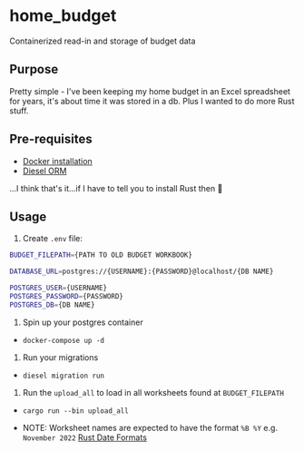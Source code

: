 # home_budget

Containerized read-in and storage of budget data

## Purpose

Pretty simple - I've been keeping my home budget in an Excel spreadsheet for years, it's about time it was stored in a db.  Plus I wanted to do more Rust stuff.

## Pre-requisites

- [Docker installation](https://docs.docker.com/engine/install/)
- [Diesel ORM](https://diesel.rs/guides/getting-started.html)

...I think that's it...if I have to tell you to install Rust then :shrug:

## Usage

1. Create `.env` file:

  ```bash
  BUDGET_FILEPATH={PATH TO OLD BUDGET WORKBOOK}

  DATABASE_URL=postgres://{USERNAME}:{PASSWORD}@localhost/{DB NAME}

  POSTGRES_USER={USERNAME}
  POSTGRES_PASSWORD={PASSWORD}
  POSTGRES_DB={DB NAME}
  ```

1. Spin up your postgres container
  
- `docker-compose up -d`

1. Run your migrations

- `diesel migration run`

1. Run the `upload_all` to load in all worksheets found at `BUDGET_FILEPATH`

- `cargo run --bin upload_all`

- NOTE: Worksheet names are expected to have the format `%B %Y` e.g. `November 2022` [Rust Date Formats](https://docs.rs/chrono/latest/chrono/format/strftime/index.html)

